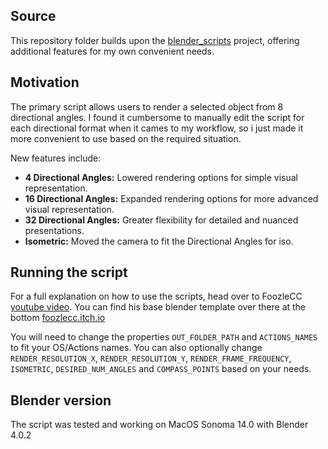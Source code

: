 ## Source

This repository folder builds upon the [blender_scripts](https://github.com/FoozleCC/blender_scripts) project, offering additional features for my own convenient needs.

## Motivation

The primary script allows users to render a selected object from 8 directional angles.
I found it cumbersome to manually edit the script for each directional format when it cames to my workflow, so i just made it more convenient to use based on the required situation.

New features include:

- **4 Directional Angles:** Lowered rendering options for simple visual representation.
- **16 Directional Angles:** Expanded rendering options for more advanced visual representation.
- **32 Directional Angles:** Greater flexibility for detailed and nuanced presentations.
- **Isometric:** Moved the camera to fit the Directional Angles for iso.

## Running the script

For a full explanation on how to use the scripts, head over to FoozleCC [youtube video](https://www.youtube.com/watch?v=l1Io7fLYV4o).
You can find his base blender template over there at the bottom [foozlecc.itch.io](https://foozlecc.itch.io/render-4-or-8-direction-sprites-from-blender)

You will need to change the properties `OUT_FOLDER_PATH` and `ACTIONS_NAMES` to fit your OS/Actions names.
You can also optionally change `RENDER_RESOLUTION_X`, `RENDER_RESOLUTION_Y`, `RENDER_FRAME_FREQUENCY`, `ISOMETRIC`, `DESIRED_NUM_ANGLES` and `COMPASS_POINTS` based on your needs.

## Blender version

The script was tested and working on MacOS Sonoma 14.0 with Blender 4.0.2
